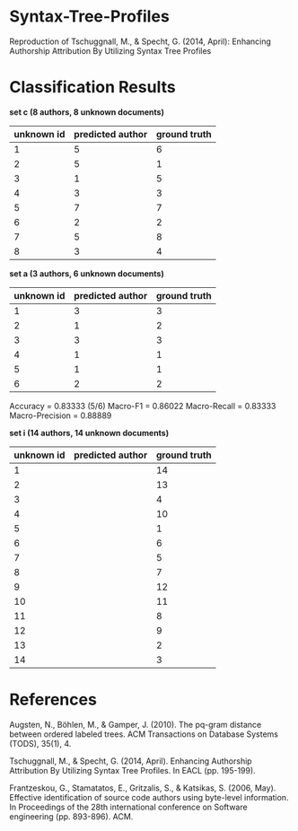 # Syntax-Tree-Profiles
Reproduction of Tschuggnall, M., &amp; Specht, G. (2014, April): Enhancing Authorship Attribution By Utilizing Syntax Tree Profiles


# Classification Results


**set c (8 authors, 8 unknown documents)**

| unknown id | predicted author | ground truth |
| ---------- | ---------------- |------------- |
| 1          |        5         |       6      |
| 2          |        5         |       1      |
| 3          |        1         |       5      |
| 4          |        3         |       3      |
| 5          |        7         |       7      |
| 6          |        2         |       2      |
|    7       |        5         |       8      |
|    8       |        3         |       4      |


**set a (3 authors, 6 unknown documents)**

| unknown id |  predicted author| ground truth |
| ---------- | ---------------- | ------------ |
| 1          | 3                | 3            |
| 2          | 1                | 2            |
| 3          | 3                | 3            |
| 4          | 1                |  1           |
| 5          | 1                | 1            |
| 6          | 2                | 2            |

Accuracy = 0.83333 (5/6)
Macro-F1 = 0.86022
Macro-Recall = 0.83333
Macro-Precision = 0.88889

**set i (14 authors, 14 unknown documents)**

| unknown id | predicted author | ground truth |
| ---------- | ---------------- |------------- |
| 1          |                 |        14     |
| 2          |                 |       13      |
| 3          |                 |       4      |
| 4          |                 |       10      |
| 5          |                 |       1      |
| 6          |                 |       6      |
|    7       |                 |       5      |
|    8       |                 |       7      |
| 9          |                 |        12    |
| 10         |                 |        11      |
| 11         |                 |         8     |
| 12         |                 |        9      |
| 13         |                 |         2     |
| 14         |                 |         3     |

# References
Augsten, N., Böhlen, M., & Gamper, J. (2010). The pq-gram distance between ordered labeled trees. ACM Transactions on Database Systems (TODS), 35(1), 4.

Tschuggnall, M., & Specht, G. (2014, April). Enhancing Authorship Attribution By Utilizing Syntax Tree Profiles. In EACL (pp. 195-199).

Frantzeskou, G., Stamatatos, E., Gritzalis, S., & Katsikas, S. (2006, May). Effective identification of source code authors using byte-level information. In Proceedings of the 28th international conference on Software engineering (pp. 893-896). ACM.
